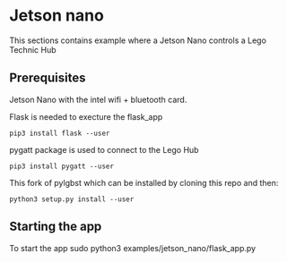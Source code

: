 # Jetson nano

This sections contains example where a Jetson Nano controls a Lego Technic Hub


## Prerequisites

Jetson Nano with the intel wifi + bluetooth card.

Flask is needed to execture the flask_app

    pip3 install flask --user




pygatt package is used to connect to the Lego Hub

    pip3 install pygatt --user

This fork of pylgbst which can be installed by cloning this repo and then:

    python3 setup.py install --user


## Starting the app
To start the app
    sudo python3 examples/jetson_nano/flask_app.py

